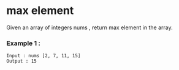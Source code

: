 # max element

Given an array of integers nums , return max element in the array.

### Example 1 : 
```
Input : nums [2, 7, 11, 15]
Output : 15
```
